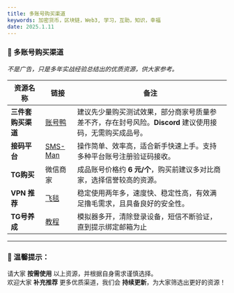 ```yaml
---
title: 多账号购买渠道
keywords: 加密货币，区块链，Web3, 学习，互助，知识，幸福
date: 2025.1.11
---
```

### **📌 多账号购买渠道**

_不是广告，只是多年实战经验总结出的优质资源，供大家参考。_

| **资源名称**    | **链接**                                                       | **备注**                                                     |
| ----------- | ------------------------------------------------------------ | ---------------------------------------------------------- |
| **三件套购买渠道** | [账号鸭](https://www.zhanghaoya.com/)                           | 建议先少量购买测试效果，部分商家号质量参差不齐，存在封号风险。**Discord** 建议使用接码，无需购买成品号。 |
| **接码平台**    | [SMS-Man](https://sms-man.com/cn)                            | 操作简单、效率高，适合新手快速上手。支持多种平台账号注册验证码接收。                         |
| **TG购买**    | 微信商家                                                         | 成品账号价格约 **6 元/个**，购买前建议多对比商家，选择信誉较高的资源。                    |
| **VPN 推荐**  | [飞毯](https://qkdl.aff-tanzcloud.top/auth/register?code=qkdL) | 稳定使用两年多，速度快、稳定性高，有效满足撸毛需求，且具备良好的安全性。                       |
| **TG号养成**   | [教程](https://www.youtube.com/watch?v=RuQt4Ey4fUk)            | 模拟器多开，清除登录设备，短信不断验证，直到提示绑定邮箱为止                             |

---
### **🚨 温馨提示：**

请大家 **按需使用** 以上资源，并根据自身需求谨慎选择。  
欢迎大家 **补充推荐** 更多优质渠道，我们会 **持续更新**，为大家筛选出更好的资源！